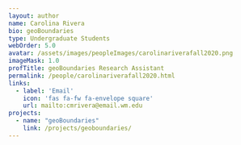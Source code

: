 ```yaml
---
layout: author
name: Carolina Rivera
bio: geoBoundaries
type: Undergraduate Students
webOrder: 5.0
avatar: /assets/images/peopleImages/carolinariverafall2020.png
imageMask: 1.0
profTitle: geoBoundaries Research Assistant
permalink: /people/carolinariverafall2020.html 
links:
  - label: 'Email'
    icon: 'fas fa-fw fa-envelope square'
    url: mailto:cmrivera@email.wm.edu
projects:
  - name: "geoBoundaries"
    link: /projects/geoboundaries/
---
```

